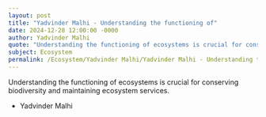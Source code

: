```yaml
---
layout: post
title: "Yadvinder Malhi - Understanding the functioning of"
date: 2024-12-28 12:00:00 -0000
author: Yadvinder Malhi
quote: "Understanding the functioning of ecosystems is crucial for conserving biodiversity and maintaining ecosystem services."
subject: Ecosystem
permalink: /Ecosystem/Yadvinder Malhi/Yadvinder Malhi - Understanding the functioning of
---
```


Understanding the functioning of ecosystems is crucial for conserving biodiversity and maintaining ecosystem services.

- Yadvinder Malhi

